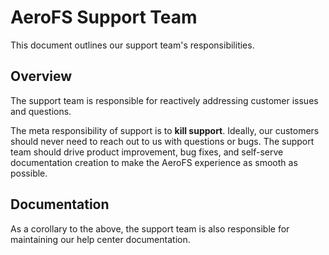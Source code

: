 # AeroFS Support Team

This document outlines our support team's responsibilities.

## Overview

The support team is responsible for reactively addressing customer issues and
questions.

The meta responsibility of support is to <strong>kill support</strong>.
Ideally, our customers should never need to reach out to us with questions or
bugs. The support team should drive product improvement, bug fixes, and
self-serve documentation creation to make the AeroFS experience as smooth as
possible.

## Documentation

As a corollary to the above, the support team is also responsible for
maintaining our help center documentation.
